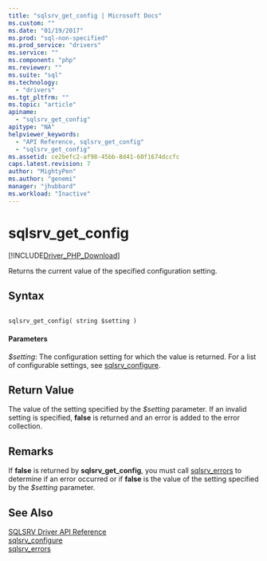 ```yaml
---
title: "sqlsrv_get_config | Microsoft Docs"
ms.custom: ""
ms.date: "01/19/2017"
ms.prod: "sql-non-specified"
ms.prod_service: "drivers"
ms.service: ""
ms.component: "php"
ms.reviewer: ""
ms.suite: "sql"
ms.technology: 
  - "drivers"
ms.tgt_pltfrm: ""
ms.topic: "article"
apiname: 
  - "sqlsrv_get_config"
apitype: "NA"
helpviewer_keywords: 
  - "API Reference, sqlsrv_get_config"
  - "sqlsrv_get_config"
ms.assetid: ce2befc2-af98-45bb-8d41-60f1674dccfc
caps.latest.revision: 7
author: "MightyPen"
ms.author: "genemi"
manager: "jhubbard"
ms.workload: "Inactive"
---
```

# sqlsrv_get_config
[!INCLUDE[Driver_PHP_Download](../../includes/driver_php_download.md)]

Returns the current value of the specified configuration setting.  
  
## Syntax  
  
```  
  
sqlsrv_get_config( string $setting )  
```  
  
#### Parameters  
*$setting*: The configuration setting for which the value is returned. For a list of configurable settings, see [sqlsrv_configure](../../connect/php/sqlsrv-configure.md).  
  
## Return Value  
The value of the setting specified by the *$setting* parameter. If an invalid setting is specified, **false** is returned and an error is added to the error collection.  
  
## Remarks  
If **false** is returned by **sqlsrv_get_config**, you must call [sqlsrv_errors](../../connect/php/sqlsrv-errors.md) to determine if an error occurred or if **false** is the value of the setting specified by the *$setting* parameter.  
  
## See Also  
[SQLSRV Driver API Reference](../../connect/php/sqlsrv-driver-api-reference.md)  
[sqlsrv_configure](../../connect/php/sqlsrv-configure.md)  
[sqlsrv_errors](../../connect/php/sqlsrv-errors.md)  
  
